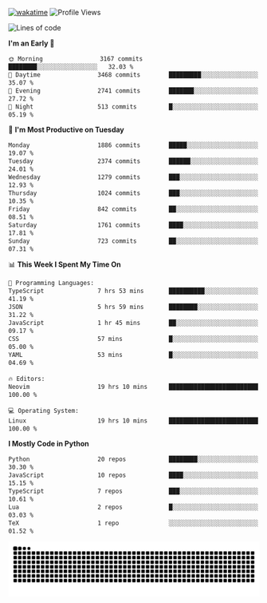 [![wakatime](https://wakatime.com/badge/user/b920b284-3cde-4cd4-b72e-f7f22d050b16.svg)](https://wakatime.com/@b920b284-3cde-4cd4-b72e-f7f22d050b16)
![Profile Views](http://img.shields.io/badge/Profile%20Views-4586-blue)
<!--START_SECTION:waka-->
![Lines of code](https://img.shields.io/badge/From%20Hello%20World%20I%27ve%20Written-8.9%20million%20lines%20of%20code-blue)

**I'm an Early 🐤** 

```text
🌞 Morning                3167 commits        ████████░░░░░░░░░░░░░░░░░   32.03 % 
🌆 Daytime                3468 commits        █████████░░░░░░░░░░░░░░░░   35.07 % 
🌃 Evening                2741 commits        ███████░░░░░░░░░░░░░░░░░░   27.72 % 
🌙 Night                  513 commits         █░░░░░░░░░░░░░░░░░░░░░░░░   05.19 % 
```
📅 **I'm Most Productive on Tuesday** 

```text
Monday                   1886 commits        █████░░░░░░░░░░░░░░░░░░░░   19.07 % 
Tuesday                  2374 commits        ██████░░░░░░░░░░░░░░░░░░░   24.01 % 
Wednesday                1279 commits        ███░░░░░░░░░░░░░░░░░░░░░░   12.93 % 
Thursday                 1024 commits        ███░░░░░░░░░░░░░░░░░░░░░░   10.35 % 
Friday                   842 commits         ██░░░░░░░░░░░░░░░░░░░░░░░   08.51 % 
Saturday                 1761 commits        ████░░░░░░░░░░░░░░░░░░░░░   17.81 % 
Sunday                   723 commits         ██░░░░░░░░░░░░░░░░░░░░░░░   07.31 % 
```


📊 **This Week I Spent My Time On** 

```text
💬 Programming Languages: 
TypeScript               7 hrs 53 mins       ██████████░░░░░░░░░░░░░░░   41.19 % 
JSON                     5 hrs 59 mins       ████████░░░░░░░░░░░░░░░░░   31.22 % 
JavaScript               1 hr 45 mins        ██░░░░░░░░░░░░░░░░░░░░░░░   09.17 % 
CSS                      57 mins             █░░░░░░░░░░░░░░░░░░░░░░░░   05.00 % 
YAML                     53 mins             █░░░░░░░░░░░░░░░░░░░░░░░░   04.69 % 

🔥 Editors: 
Neovim                   19 hrs 10 mins      █████████████████████████   100.00 % 

💻 Operating System: 
Linux                    19 hrs 10 mins      █████████████████████████   100.00 % 
```

**I Mostly Code in Python** 

```text
Python                   20 repos            ████████░░░░░░░░░░░░░░░░░   30.30 % 
JavaScript               10 repos            ████░░░░░░░░░░░░░░░░░░░░░   15.15 % 
TypeScript               7 repos             ███░░░░░░░░░░░░░░░░░░░░░░   10.61 % 
Lua                      2 repos             █░░░░░░░░░░░░░░░░░░░░░░░░   03.03 % 
TeX                      1 repo              ░░░░░░░░░░░░░░░░░░░░░░░░░   01.52 % 
```




<!--END_SECTION:waka-->
![Snake animation](https://raw.githubusercontent.com/timmypidashev/timmypidashev/main/commits.svg)
